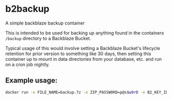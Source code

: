 # b2backup
A simple backblaze backup container

This is intended to be used for backing up anything found in the containers `/backup` directory to a Backblaze Bucket.

Typical usage of this would involve setting a Backblaze Bucket's lifecycle retention for prior version to something like 30 days, then setting this container up to mount in data directories from your database, etc. and run on a cron job nightly.

## Example usage:
```bash
docker run -e FILE_NAME=backup.7z -e ZIP_PASSWORD=p@s$w0rD -e B2_KEY_ID=... -e B2_KEY=... -e B2_BUCKET=my_bucket -v /mydir/data1:/backup/data1 -v /mydir/data2:/backup/data2 imvexxed/b2backup
```

